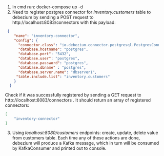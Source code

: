 
###
1. In cmd run: docker-compose up -d
2. Need to register postgres connector for <i> inventory.customers </i> table to debezium by sending a POST request to <link> http://localhost:8083/connectors </link> with this payload:
```json
 {
    "name": "inventory-connector",
    "config": {
      "connector.class": "io.debezium.connector.postgresql.PostgresConnector",
      "database.hostname": "postgres",
      "database.port": "5432",
      "database.user": "postgres",
      "database.password": "postgres",
      "database.dbname" : "postgres",
      "database.server.name": "dbserver1",
     "table.include.list": "inventory.customers"
    }
  }
```
Check if it was successfully registered by sending a GET request to <link> http://localhost:8083/connectors </link>.
It should return an array of registered connectors:
```json
[
    "inventory-connector"
]
```
3. Using <i> localhost:8080/customers </i> endpoints: create, update, delete value from customers table.
Each time any of these actions are done, debezium will produce a Kafka message, which in turn will be consumed by KafkaConsumer
and printed out to console.